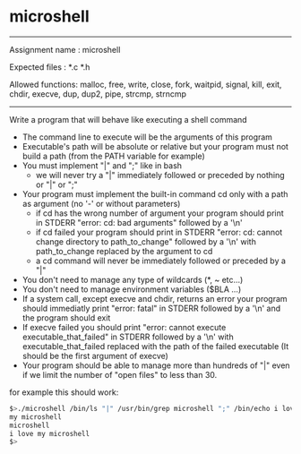 
<h1> microshell </h1>


--------------------------------------------------------------------------------------


Assignment name  : microshell


Expected files   : *.c *.h


Allowed functions: 
	malloc, free, write, close, fork, waitpid, signal, kill, exit, chdir, execve, dup, dup2, pipe, strcmp, strncmp


--------------------------------------------------------------------------------------



Write a program that will behave like executing a shell command
- The command line to execute will be the arguments of this program
- Executable's path will be absolute or relative but your program must not 
build a path (from the PATH variable for example)
- You must implement "|" and ";" like in bash
	- we will never try a "|" immediately followed or preceded by 
nothing or "|" or ";"
- Your program must implement the built-in command cd only with a path as 
argument (no '-' or without parameters)
	- if cd has the wrong number of argument your program should print 
in STDERR "error: cd: bad arguments" followed by a '\n'
	- if cd failed your program should print in STDERR "error: cd: 
cannot change directory to path_to_change" followed by a '\n' with 
path_to_change replaced by the argument to cd
	- a cd command will never be immediately followed or preceded by a 
"|"
- You don't need to manage any type of wildcards (*, ~ etc...)
- You don't need to manage environment variables ($BLA ...)
- If a system call, except execve and chdir, returns an error your program 
should immediatly print "error: fatal" in STDERR followed by a '\n' and 
the program should exit
- If execve failed you should print "error: cannot execute 
executable_that_failed" in STDERR followed by a '\n' with 
executable_that_failed replaced with the path of the failed executable (It 
should be the first argument of execve)
- Your program should be able to manage more than hundreds of "|" even if 
we limit the number of "open files" to less than 30.

for example this should work:

```bash
$>./microshell /bin/ls "|" /usr/bin/grep microshell ";" /bin/echo i love 
my microshell
microshell
i love my microshell
$>
```
